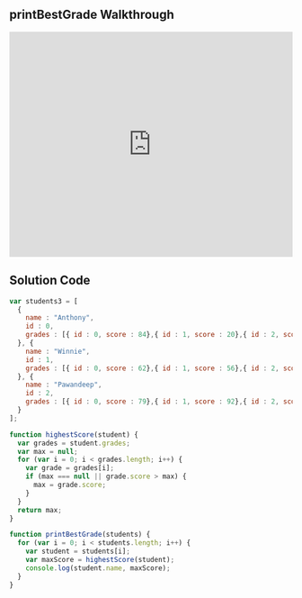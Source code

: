 ## printBestGrade Walkthrough

<iframe src="https://player.vimeo.com/video/208555765" width="100%" height="400" frameborder="0" webkitallowfullscreen mozallowfullscreen allowfullscreen></iframe>

## Solution Code

```js
var students3 = [
  {
    name : "Anthony",
    id : 0,
    grades : [{ id : 0, score : 84},{ id : 1, score : 20},{ id : 2, score : 80}]
  }, {
    name : "Winnie",
    id : 1,
    grades : [{ id : 0, score : 62},{ id : 1, score : 56},{ id : 2, score : 100}]
  }, {
    name : "Pawandeep",
    id : 2,
    grades : [{ id : 0, score : 79},{ id : 1, score : 92},{ id : 2, score : 49}]
  }
];

function highestScore(student) {
  var grades = student.grades;
  var max = null;
  for (var i = 0; i < grades.length; i++) {
    var grade = grades[i];
    if (max === null || grade.score > max) {
      max = grade.score;
    }
  }
  return max;
}

function printBestGrade(students) {
  for (var i = 0; i < students.length; i++) {
    var student = students[i];
    var maxScore = highestScore(student);
    console.log(student.name, maxScore);
  }
}
```
